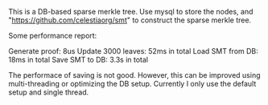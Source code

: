 This is a DB-based sparse merkle tree. Use mysql to store the nodes, and "https://github.com/celestiaorg/smt" to construct the sparse merkle tree.


Some performance report:

Generate proof: 8us
Update 3000 leaves: 52ms in total
Load SMT from DB: 18ms in total
Save SMT to DB: 3.3s in total

The performace of saving is not good. However, this can be improved using multi-threading or optimizing the DB setup. Currently I only use the default setup and single thread.